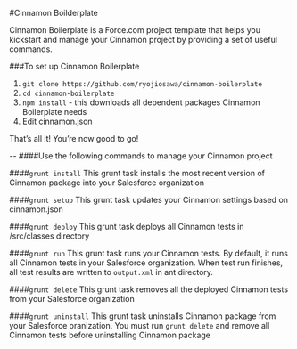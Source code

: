 #Cinnamon Boilderplate

Cinnamon Boilerplate is a Force.com project template that helps you kickstart and manage your Cinnamon project by providing a set of useful commands.

###To set up Cinnamon Boilerplate
1. `git clone https://github.com/ryojiosawa/cinnamon-boilerplate`
2. `cd cinnamon-boilerplate`
3. `npm install` - this downloads all dependent packages Cinnamon Boilerplate needs
4. Edit cinnamon.json

That’s all it!  You’re now good to go!

--
####Use the following commands to manage your Cinnamon project


####`grunt install`
This grunt task installs the most recent version of Cinnamon package into your Salesforce organization

####`grunt setup`
This grunt task updates your Cinnamon settings based on cinnamon.json

####`grunt deploy`
This grunt task deploys all Cinnamon tests in /src/classes directory

####`grunt run`
This grunt task runs your Cinnamon tests.  By default, it runs all Cinnamon tests in your Salesforce organization.  When test run finishes, all test results are written to `output.xml` in ant directory.

####`grunt delete`
This grunt task removes all the deployed Cinnamon tests from your Salesforce organization

####`grunt uninstall`
This grunt task uninstalls Cinnamon package from your Salesforce oranization.  You must run `grunt delete` and remove all Cinnamon tests before uninstalling Cinnamon package
